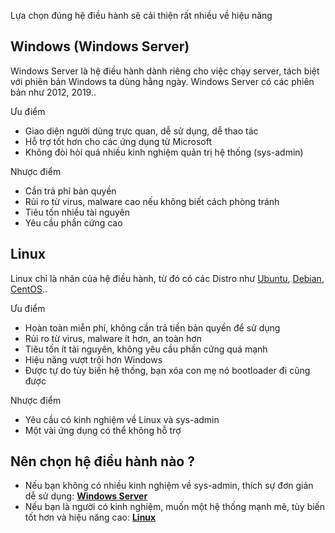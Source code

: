 Lựa chọn đúng hệ điều hành sẽ cải thiện rất nhiều về hiệu năng

## Windows (Windows Server)

Windows Server là hệ điều hành dành riêng cho việc chạy server, tách biệt với phiên bản Windows ta dùng hằng ngày. Windows Server có các phiên bản như 2012, 2019..

Ưu điểm

- Giao diện người dùng trực quan, dễ sử dụng, dễ thao tác
- Hỗ trợ tốt hơn cho các ứng dụng từ Microsoft
- Không đòi hỏi quá nhiều kinh nghiệm quản trị hệ thống (sys-admin)

Nhược điểm

- Cần trả phí bản quyền
- Rủi ro từ virus, malware cao nếu không biết cách phòng tránh
- Tiêu tốn nhiều tài nguyên
- Yêu cầu phần cứng cao

## Linux

Linux chỉ là nhân của hệ điều hành, từ đó có các Distro như [Ubuntu](https://ubuntu.com/), [Debian](https://www.debian.org/), [CentOS](https://www.centos.org/)..

Ưu điểm

- Hoàn toàn miễn phí, không cần trả tiền bản quyền để sử dụng
- Rủi ro từ virus, malware ít hơn, an toàn hơn
- Tiêu tốn ít tài nguyên, không yêu cầu phần cứng quá mạnh
- Hiệu năng vượt trội hơn Windows
- Được tự do tùy biến hệ thống, bạn xóa con mẹ nó bootloader đi cũng được

Nhược điểm

- Yêu cầu có kinh nghiệm về Linux và sys-admin
- Một vài ứng dụng có thể không hỗ trợ

## Nên chọn hệ điều hành nào ?

- Nếu bạn không có nhiều kinh nghiệm về sys-admin, thích sự đơn giản dễ sử dụng: **[Windows Server](#windows-windows-server)**
- Nếu bạn là người có kinh nghiệm, muốn một hệ thống mạnh mẽ, tùy biến tốt hơn và hiệu năng cao: **[Linux](#linux)**
